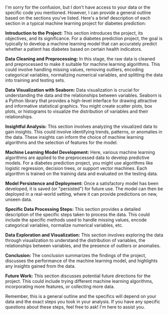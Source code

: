 I'm sorry for the confusion, but I don't have access to your data or the specific code you mentioned. However, I can provide a general outline based on the sections you've listed. Here's a brief description of each section in a typical machine learning project for diabetes prediction:

**Introduction to the Project:**
This section introduces the project, its objectives, and its significance. For a diabetes prediction project, the goal is typically to develop a machine learning model that can accurately predict whether a patient has diabetes based on certain health indicators.

**Data Cleaning and Preprocessing:**
In this stage, the raw data is cleaned and preprocessed to make it suitable for machine learning algorithms. This could involve handling missing values, removing outliers, encoding categorical variables, normalizing numerical variables, and splitting the data into training and testing sets.

**Data Visualization with Seaborn:**
Data visualization is crucial for understanding the data and the relationships between variables. Seaborn is a Python library that provides a high-level interface for drawing attractive and informative statistical graphics. You might create scatter plots, box plots, or histograms to visualize the distribution of variables and their relationships.

**Insightful Analysis:**
This section involves analyzing the visualized data to gain insights. This could involve identifying trends, patterns, or anomalies in the data. These insights can inform the choice of machine learning algorithms and the selection of features for the model.

**Machine Learning Model Development:**
Here, various machine learning algorithms are applied to the preprocessed data to develop predictive models. For a diabetes prediction project, you might use algorithms like logistic regression, decision trees, or support vector machines. Each algorithm is trained on the training data and evaluated on the testing data.

**Model Persistence and Deployment:**
Once a satisfactory model has been developed, it is saved (or "persisted") for future use. The model can then be deployed in a real-world setting, where it can provide predictions on new, unseen data.

**Specific Data Processing Steps:**
This section provides a detailed description of the specific steps taken to process the data. This could include the specific methods used to handle missing values, encode categorical variables, normalize numerical variables, etc.

**Data Exploration and Visualization:**
This section involves exploring the data through visualization to understand the distribution of variables, the relationships between variables, and the presence of outliers or anomalies.

**Conclusion:**
The conclusion summarizes the findings of the project, discusses the performance of the machine learning model, and highlights any insights gained from the data.

**Future Work:**
This section discusses potential future directions for the project. This could include trying different machine learning algorithms, incorporating more features, or collecting more data.

Remember, this is a general outline and the specifics will depend on your data and the exact steps you took in your analysis. If you have any specific questions about these steps, feel free to ask! I'm here to assist you.
